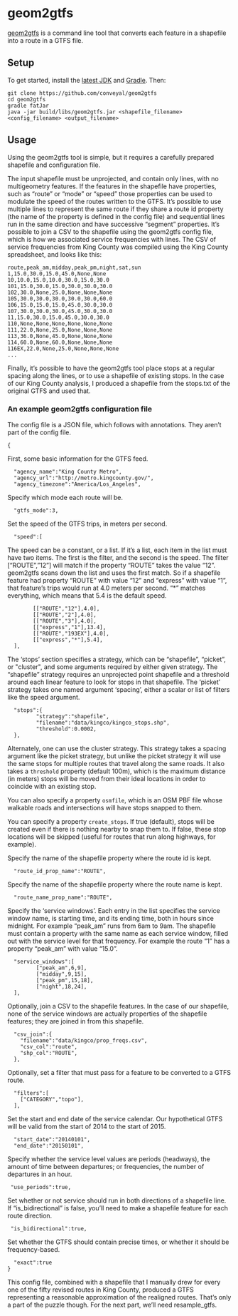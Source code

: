 geom2gtfs
=========

[geom2gtfs](https://github.com/conveyal/geom2gtfs) is a command line tool that converts each feature in a shapefile into a route in a GTFS file.

Setup
-----

To get started, install the [latest JDK](http://www.oracle.com/technetwork/java/javase/downloads/index.html) and [Gradle](http://www.gradle.org/). Then:

```console
git clone https://github.com/conveyal/geom2gtfs
cd geom2gtfs
gradle fatJar
java -jar build/libs/geom2gtfs.jar <shapefile_filename> <config_filename> <output_filename>
```

Usage
-----

Using the geom2gtfs tool is simple, but it requires a carefully prepared shapefile and configuration file.

The input shapefile must be unprojected, and contain only lines, with no multigeometry features. If the features in the shapefile have properties, such as “route” or “mode” or “speed” those properties can be used to modulate the speed of the routes written to the GTFS. It’s possible to use multiple lines to represent the same route if they share a route id property (the name of the property is defined in the config file) and sequential lines run in the same direction and have successive “segment” properties. It’s possible to join a CSV to the shapefile using the geom2gtfs config file, which is how we associated service frequencies with lines. The CSV of service frequencies from King County was compiled using the King County spreadsheet, and looks like this:

    route,peak_am,midday,peak_pm,night,sat,sun
    1,15.0,30.0,15.0,45.0,None,None
    10,10.0,15.0,10.0,30.0,15.0,30.0
    101,15.0,30.0,15.0,30.0,30.0,30.0
    102,30.0,None,25.0,None,None,None
    105,30.0,30.0,30.0,30.0,30.0,60.0
    106,15.0,15.0,15.0,45.0,30.0,30.0
    107,30.0,30.0,30.0,45.0,30.0,30.0
    11,15.0,30.0,15.0,45.0,30.0,30.0
    110,None,None,None,None,None,None
    111,22.0,None,25.0,None,None,None
    113,36.0,None,45.0,None,None,None
    114,60.0,None,60.0,None,None,None
    116EX,22.0,None,25.0,None,None,None
    ...

Finally, it’s possible to have the geom2gtfs tool place stops at a regular spacing along the lines, or to use a shapefile of existing stops. In the case of our King County analysis, I produced a shapefile from the stops.txt of the original GTFS and used that.

### An example geom2gtfs configuration file ###

The config file is a JSON file, which follows with annotations. They aren’t part of the config file.

    {
First, some basic information for the GTFS feed.

      "agency_name":"King County Metro",
      "agency_url":"http://metro.kingcounty.gov/",
      "agency_timezone":"America/Los_Angeles",
Specify which mode each route will be.

      "gtfs_mode":3,
Set the speed of the GTFS trips, in meters per second.

      "speed":[
The speed can be a constant, or a list. If it’s a list, each item in the list must have two items. The first is the filter, and the second is the speed. The filter [“ROUTE”,”12”] will match if the property “ROUTE” takes the value “12”. geom2gtfs scans down the list and uses the first match. So if a shapefile feature had property “ROUTE” with value “12” and “express” with value “1”, that feature’s trips would run at 4.0 meters per second. “*” matches everything, which means that 5.4 is the default speed.

            [["ROUTE","12"],4.0],
            [["ROUTE","2"],4.0],
            [["ROUTE","3"],4.0],
            [["express","1"],13.4],
            [["ROUTE","193EX"],4.0],
            [["express","*"],5.4],
      ],
The ‘stops’ section specifies a strategy, which can be “shapefile”, “picket”, or "cluster", and some arguments required by either given strategy. The “shapefile” strategy requires an unprojected point shapefile and a threshold around each linear feature to look for stops in that shapefile. The ‘picket’ strategy takes one named argument ‘spacing’, either a scalar or list of filters like the speed argument.

      "stops":{
             "strategy":"shapefile",
             "filename":"data/kingco/kingco_stops.shp",
             "threshold":0.0002,
      },

Alternately, one can use the cluster strategy. This strategy takes a spacing argument like the picket strategy, but unlike the picket strategy it will use the same stops for multiple routes that travel along the same roads. It also takes a `threshold` property (default 100m), which is the maximum distance (in meters) stops will be moved from their ideal locations in order to coincide with an existing stop.

You can also specify a property `osmfile`, which is an OSM PBF file whose walkable roads and intersections will have stops snapped to them.

You can specify a property `create_stops`. If true (default), stops will be created even if there is nothing nearby to snap them to. If false, these stop locations will be skipped (useful for routes that run along highways, for example).

Specify the name of the shapefile property where the route id is kept.

      "route_id_prop_name":"ROUTE",
Specify the name of the shapefile property where the route name is kept.

      "route_name_prop_name":"ROUTE",
Specify the ‘service windows’. Each entry in the list specifies the service window name, is starting time, and its ending time, both in hours since midnight. For example “peak_am” runs from 6am to 9am. The shapefile must contain a property with the same name as each service window, filled out with the service level for that frequency. For example the route “1” has a property “peak_am” with value “15.0”.

      "service_windows":[
             ["peak_am",6,9],
             ["midday",9,15],
             ["peak_pm",15,18],
             ["night",18,24],
      ],
Optionally, join a CSV to the shapefile features. In the case of our shapefile, none of the service windows are actually properties of the shapefile features; they are joined in from this shapefile.

      "csv_join":{
        "filename":"data/kingco/prop_freqs.csv",
        "csv_col":"route",
        "shp_col":"ROUTE",
      },
Optionally, set a filter that must pass for a feature to be converted to a GTFS route.

      "filters":[
        ["CATEGORY","topo"],
      ],
Set the start and end date of the service calendar. Our hypothetical GTFS will be valid from the start of 2014 to the start of 2015.

      "start_date":"20140101",
      "end_date":"20150101",
Specify whether the service level values are periods (headways), the amount of time between departures; or frequencies, the number of departures in an hour.

     "use_periods":true,
Set whether or not service should run in both directions of a shapefile line. If “is_bidirectional” is false, you’ll need to make a shapefile feature for each route direction.

     "is_bidirectional":true,
Set whether the GTFS should contain precise times, or whether it should be frequency-based.

      "exact":true
    }

This config file, combined with a shapefile that I manually drew for every one of the fifty revised routes in King County, produced a GTFS representing a reasonable approximation of the realigned routes. That’s only a part of the puzzle though. For the next part, we’ll need resample_gtfs.
